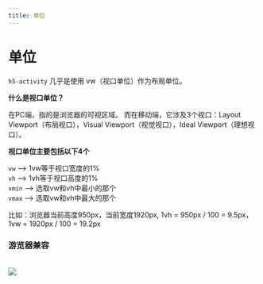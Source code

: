 ```yaml
---
title: 单位
---
```


# 单位

`h5-activity` 几乎是使用 vw（视口单位）作为布局单位。

**什么是视口单位？**

在PC端，指的是浏览器的可视区域。
而在移动端，它涉及3个视口：Layout Viewport（布局视口），Visual Viewport（视觉视口），Ideal Viewport（理想视口）。

**视口单位主要包括以下4个**

`vw` --> 1vw等于视口宽度的1%<br/>
`vh` --> 1vh等于视口高度的1%<br/>
`vmin` --> 选取vw和vh中最小的那个<br/>
`vmax` --> 选取vw和vh中最大的那个

比如：浏览器当前高度950px，当前宽度1920px, 1vh = 950px / 100 = 9.5px，1vw = 1920px / 100 = 19.2px

### 游览器兼容
<br/>
<img class="zoom-custom-imgs" src="/available.png" />